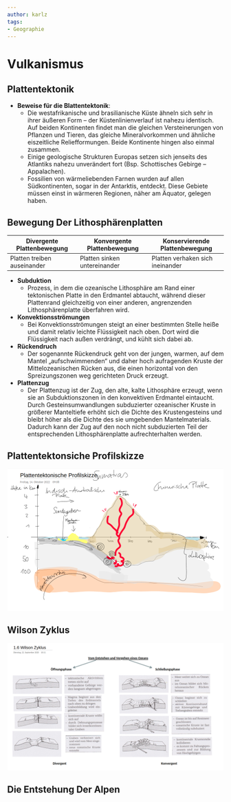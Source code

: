 ```yaml
---
author: karlz
tags:
- Geographie
---
```


# Vulkanismus

## Plattentektonik

- **Beweise für die Blattentektonik**:
	-   Die westafrikanische und brasilianische Küste ähneln sich sehr in ihrer äußeren Form – der Küstenlinienverlauf ist nahezu identisch. Auf beiden Kontinenten findet man die gleichen Versteinerungen von Pflanzen und Tieren, das gleiche Mineralvorkommen und ähnliche eiszeitliche Reliefformungen. Beide Kontinente hingen also einmal zusammen.
	-   Einige geologische Strukturen Europas setzen sich jenseits des Atlantiks nahezu unverändert fort (Bsp. Schottisches Gebirge – Appalachen).
	-   Fossilien von wärmeliebenden Farnen wurden auf allen Südkontinenten, sogar in der Antarktis, entdeckt. Diese Gebiete müssen einst in wärmeren Regionen, näher am Äquator, gelegen haben.

## Bewegung Der Lithosphärenplatten

| Divergente Plattenbewegung  | Konvergente Plattenbewegung  | Konservierende Plattenbewegung   |
| --------------------------- | ---------------------------- | -------------------------------- |
| Platten treiben auseinander | Platten sinken untereinander | Platten verhaken sich ineinander |

- **Subduktion**
	- Prozess,  in dem die ozeanische Lithosphäre am Rand einer tektonischen Platte in den Erdmantel abtaucht, während dieser Plattenrand gleichzeitig von einer anderen, angrenzenden Lithosphärenplatte überfahren wird.
- **Konvektionsströmungen**
	- Bei Konvektionsströmungen steigt an einer bestimmten Stelle heiße und damit relativ leichte Flüssigkeit nach oben. Dort wird die Flüssigkeit nach außen verdrängt, und kühlt sich dabei ab.
- **Rückendruch**
	- Der sogenannte Rückendruck geht von der jungen, warmen, auf dem Mantel „aufschwimmenden“ und daher hoch aufragenden Kruste der Mittelozeanischen Rücken aus, die einen horizontal von den Spreizungszonen weg gerichteten Druck erzeugt.
- **Plattenzug**
	- Der Plattenzug ist der Zug, den alte, kalte Lithosphäre erzeugt, wenn sie an Subduktionszonen in den konvektiven Erdmantel eintaucht. Durch Gesteinsumwandlungen subduzierter ozeanischer Kruste in größerer Manteltiefe erhöht sich die Dichte des Krustengesteins und bleibt höher als die Dichte des sie umgebenden Mantelmaterials. Dadurch kann der Zug auf den noch nicht subduzierten Teil der entsprechenden Lithosphärenplatte aufrechterhalten werden.

## Plattentektonsiche Profilskizze

![Profilskizze](Working%20Materials/Vulkanismus/Profilskizze.png)

## Wilson Zyklus

![Wilson Zyklus](Working%20Materials/Vulkanismus/Wilson%20Zyklus.png)

## Die Entstehung Der Alpen
